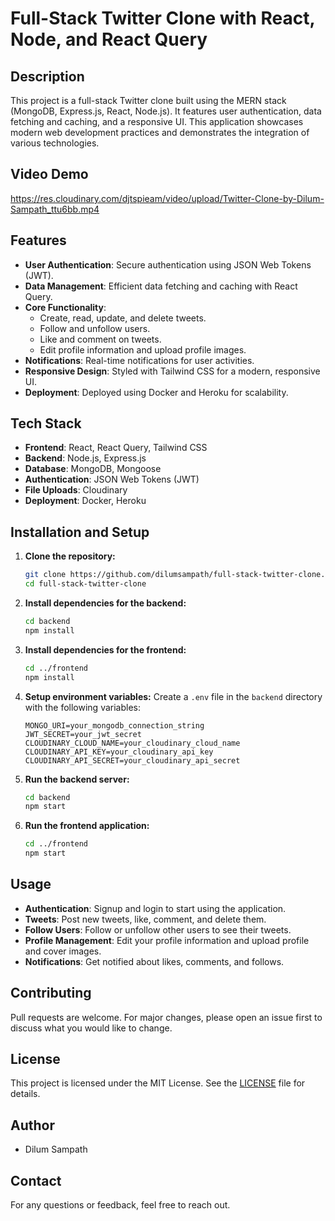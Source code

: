 # Full-Stack Twitter Clone with React, Node, and React Query

## Description

This project is a full-stack Twitter clone built using the MERN stack (MongoDB, Express.js, React, Node.js). It features user authentication, data fetching and caching, and a responsive UI. This application showcases modern web development practices and demonstrates the integration of various technologies.

## Video Demo

https://res.cloudinary.com/djtspieam/video/upload/Twitter-Clone-by-Dilum-Sampath_ttu6bb.mp4

## Features

- **User Authentication**: Secure authentication using JSON Web Tokens (JWT).
- **Data Management**: Efficient data fetching and caching with React Query.
- **Core Functionality**:
  - Create, read, update, and delete tweets.
  - Follow and unfollow users.
  - Like and comment on tweets.
  - Edit profile information and upload profile images.
- **Notifications**: Real-time notifications for user activities.
- **Responsive Design**: Styled with Tailwind CSS for a modern, responsive UI.
- **Deployment**: Deployed using Docker and Heroku for scalability.

## Tech Stack

- **Frontend**: React, React Query, Tailwind CSS
- **Backend**: Node.js, Express.js
- **Database**: MongoDB, Mongoose
- **Authentication**: JSON Web Tokens (JWT)
- **File Uploads**: Cloudinary
- **Deployment**: Docker, Heroku

## Installation and Setup

1. **Clone the repository:**

   ```bash
   git clone https://github.com/dilumsampath/full-stack-twitter-clone.git
   cd full-stack-twitter-clone
   ```

2. **Install dependencies for the backend:**

   ```bash
   cd backend
   npm install
   ```

3. **Install dependencies for the frontend:**

   ```bash
   cd ../frontend
   npm install
   ```

4. **Setup environment variables:**
   Create a `.env` file in the `backend` directory with the following variables:

   ```plaintext
   MONGO_URI=your_mongodb_connection_string
   JWT_SECRET=your_jwt_secret
   CLOUDINARY_CLOUD_NAME=your_cloudinary_cloud_name
   CLOUDINARY_API_KEY=your_cloudinary_api_key
   CLOUDINARY_API_SECRET=your_cloudinary_api_secret
   ```

5. **Run the backend server:**

   ```bash
   cd backend
   npm start
   ```

6. **Run the frontend application:**
   ```bash
   cd ../frontend
   npm start
   ```

## Usage

- **Authentication**: Signup and login to start using the application.
- **Tweets**: Post new tweets, like, comment, and delete them.
- **Follow Users**: Follow or unfollow other users to see their tweets.
- **Profile Management**: Edit your profile information and upload profile and cover images.
- **Notifications**: Get notified about likes, comments, and follows.

## Contributing

Pull requests are welcome. For major changes, please open an issue first to discuss what you would like to change.

## License

This project is licensed under the MIT License. See the [LICENSE](LICENSE) file for details.

## Author

- Dilum Sampath

## Contact

For any questions or feedback, feel free to reach out.
